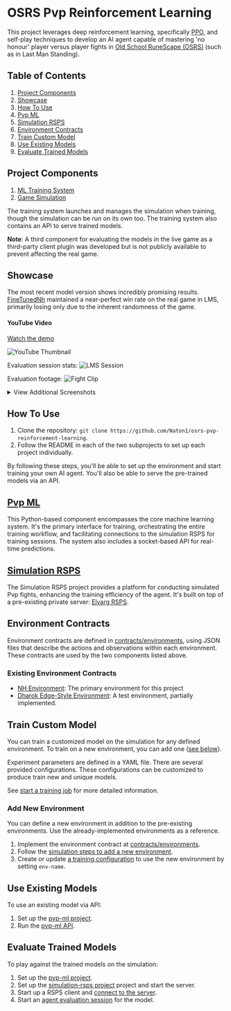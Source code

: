 # OSRS Pvp Reinforcement Learning

This project leverages deep reinforcement learning, specifically [PPO](https://arxiv.org/pdf/1707.06347.pdf), and self-play techniques to develop an AI agent capable of mastering 'no honour' player versus player fights in [Old School RuneScape (OSRS)](https://oldschool.runescape.com/) (such as in Last Man Standing).

## Table of Contents
1. [Project Components](#project-components)
2. [Showcase](#showcase)
3. [How To Use](#how-to-use)
4. [Pvp ML](#pvp-ml)
5. [Simulation RSPS](#simulation-rsps)
6. [Environment Contracts](#environment-contracts)
7. [Train Custom Model](#train-custom-model)
8. [Use Existing Models](#use-existing-models)
9. [Evaluate Trained Models](#evaluate-trained-models)

## Project Components

1. [ML Training System](#pvp-ml)
2. [Game Simulation](#simulation-rsps)

The training system launches and manages the simulation when training, though the simulation can be run on its own too. The training system also contains an API to serve trained models.

**Note**: A third component for evaluating the models in the live game as a third-party client plugin was developed but is not publicly available to prevent affecting the real game.

## Showcase

The most recent model version shows incredibly promising results. [FineTunedNh](pvp-ml/models) maintained a near-perfect win rate on the real game in LMS, primarily losing only due to the inherent randomness of the game.

#### YouTube Video

[Watch the demo](https://youtu.be/jArLZ8nC5Nw)

![YouTube Thumbnail](assets/youtube-thumbnail.png)

Evaluation session stats:
![LMS Session](assets/pvp-plugin.png)

Evaluation footage:
![Fight Clip](assets/clipped-ags-kill.gif)

<details>
  <summary>View Additional Screenshots</summary>

* Win rate against scripted baseline throughout training
  ![Eval Win Rate](assets/train-eval-percent.png)

* LMS! (note: this account was used for testing/data collection too, the final trained model has ~99% win rate)
  ![LMS Stats](assets/lms-ingame-stats.png)

* First to 10k+ Pvp Arena rank, and reached #1
  ![#1 Highscores](assets/pvp-arena-highscores.png)

* In-game Pvp Arena rank (the game really says this)
  ![10k+ Rank](assets/pvp-area-ingame-rank.png)
</details>

## How To Use

1. Clone the repository: `git clone https://github.com/Naton1/osrs-pvp-reinforcement-learning`.
2. Follow the README in each of the two subprojects to set up each project individually.

By following these steps, you'll be able to set up the environment and start training your own AI agent. You'll also be able to serve the pre-trained models via an API.

## [Pvp ML](pvp-ml)

This Python-based component encompasses the core machine learning system. It's the primary interface for training, orchestrating the entire training workflow, and facilitating connections to the simulation RSPS for training sessions. The system also includes a socket-based API for real-time predictions.

## [Simulation RSPS](simulation-rsps)

The Simulation RSPS project provides a platform for conducting simulated Pvp fights, enhancing the training efficiency of the agent. It's built on top of a pre-existing private server: [Elvarg RSPS](https://github.com/RSPSSApp/elvarg-rsps).

## Environment Contracts

Environment contracts are defined in [contracts/environments](contracts/environments), using JSON files that describe the actions and observations within each environment. These contracts are used by the two components listed above.

### Existing Environment Contracts

* [NH Environment](contracts/environments/NhEnv.json): The primary environment for this project
* [Dharok Edge-Style Environment](contracts/environments/DharokEnv.json): A test environment, partially implemented.

## Train Custom Model

You can train a customized model on the simulation for any defined environment. To train on a new environment, you can add one ([see below](#add-new-environment)).

Experiment parameters are defined in a YAML file. There are several provided configurations. These configurations can be customized to produce train new and unique models.

See [start a training job](pvp-ml/README.md#start-training-job) for more detailed information.

### Add New Environment

You can define a new environment in addition to the pre-existing environments. Use the already-implemented environments as a reference.

1) Implement the environment contract at [contracts/environments](contracts/environments).
2) Follow the [simulation steps to add a new environment](simulation-rsps/README.md#add-new-environment).
3) Create or update [a training configuration](pvp-ml/config) to use the new environment by setting `env-name`.

## Use Existing Models

To use an existing model via API:

1. Set up the [pvp-ml project](pvp-ml/README.md#how-to-use).
2. Run the [pvp-ml API](pvp-ml/README.md#serve-models-via-api).

## Evaluate Trained Models

To play against the trained models on the simulation:

1. Set up the [pvp-ml project](pvp-ml/README.md#how-to-use).
2. Set up the [simulation-rsps project](simulation-rsps/README.md#how-to-use) project and start the server.
3. Start up a RSPS client and [connect to the server](simulation-rsps/README.md#connect-to-server-via-client).
4. Start an [agent evaluation session](pvp-ml/README.md#evaluate-model-on-simulation) for the model.
